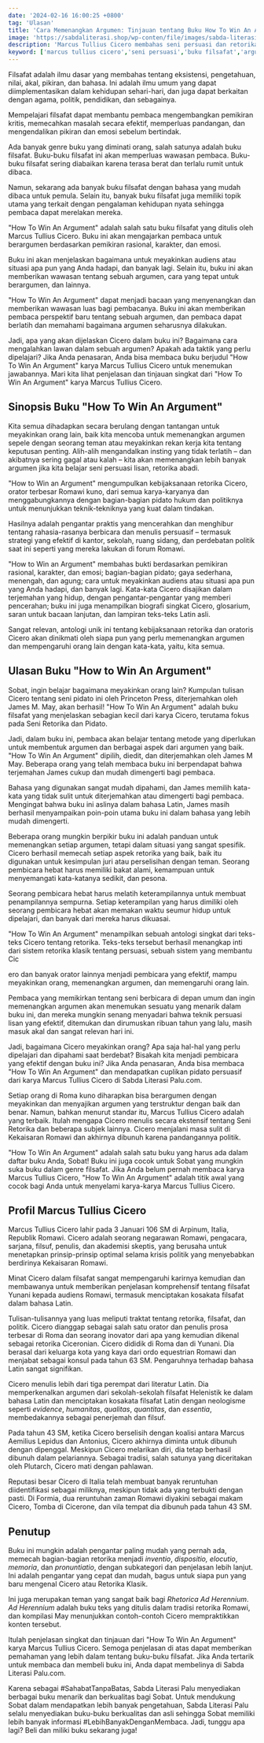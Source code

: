 ```yaml
---
date: '2024-02-16 16:00:25 +0800'
tag: 'Ulasan'
title: 'Cara Memenangkan Argumen: Tinjauan tentang Buku How To Win An Argument oleh Marcus Tullius Cicero'
image: 'https://sabdaliterasi.shop/wp-conten/file/images/sabda-literasi-cara-memenangkan-argumen-tinjauan-tentang-buku-how-to-win-an-argument-oleh-marcus-tullius-cicero.jpg'
description: 'Marcus Tullius Cicero membahas seni persuasi dan retorika klasik untuk memenangkan argumen. Tinjauan ini mengulas strategi efektif dalam menghadapi perdebatan.'
keyword: ['marcus tullius cicero','seni persuasi','buku filsafat','argumen efektif','retorika klasik','keterampilan berbicara','pengaruh pidato','kunci persuasi','tinjauan buku','pemikiran kritis']
---
```

<p>Filsafat adalah ilmu dasar yang membahas tentang eksistensi, pengetahuan, nilai, akal, pikiran, dan bahasa. Ini adalah ilmu umum yang dapat diimplementasikan dalam kehidupan sehari-hari, dan juga dapat berkaitan dengan agama, politik, pendidikan, dan sebagainya.</p><p>Mempelajari filsafat dapat membantu pembaca mengembangkan pemikiran kritis, memecahkan masalah secara efektif, memperluas pandangan, dan mengendalikan pikiran dan emosi sebelum bertindak.</p><p>Ada banyak genre buku yang diminati orang, salah satunya adalah buku filsafat. Buku-buku filsafat ini akan memperluas wawasan pembaca. Buku-buku filsafat sering diabaikan karena terasa berat dan terlalu rumit untuk dibaca.</p><p>Namun, sekarang ada banyak buku filsafat dengan bahasa yang mudah dibaca untuk pemula. Selain itu, banyak buku filsafat juga memiliki topik utama yang terkait dengan pengalaman kehidupan nyata sehingga pembaca dapat merelakan mereka.</p><p>"How To Win An Argument" adalah salah satu buku filsafat yang ditulis oleh Marcus Tullius Cicero. Buku ini akan mengajarkan pembaca untuk berargumen berdasarkan pemikiran rasional, karakter, dan emosi.</p><p>Buku ini akan menjelaskan bagaimana untuk meyakinkan audiens atau situasi apa pun yang Anda hadapi, dan banyak lagi. Selain itu, buku ini akan memberikan wawasan tentang sebuah argumen, cara yang tepat untuk berargumen, dan lainnya.</p><p>"How To Win An Argument" dapat menjadi bacaan yang menyenangkan dan memberikan wawasan luas bagi pembacanya. Buku ini akan memberikan pembaca perspektif baru tentang sebuah argumen, dan pembaca dapat berlatih dan memahami bagaimana argumen seharusnya dilakukan.</p><p>Jadi, apa yang akan dijelaskan Cicero dalam buku ini? Bagaimana cara mengalahkan lawan dalam sebuah argumen? Apakah ada taktik yang perlu dipelajari? Jika Anda penasaran, Anda bisa membaca buku berjudul "How To Win An Argument" karya Marcus Tullius Cicero untuk menemukan jawabannya. Mari kita lihat penjelasan dan tinjauan singkat dari "How To Win An Argument" karya Marcus Tullius Cicero.</p><h2>Sinopsis Buku "How To Win An Argument"</h2><p>Kita semua dihadapkan secara berulang dengan tantangan untuk meyakinkan orang lain, baik kita mencoba untuk memenangkan argumen sepele dengan seorang teman atau meyakinkan rekan kerja kita tentang keputusan penting. Alih-alih mengandalkan insting yang tidak terlatih – dan akibatnya sering gagal atau kalah – kita akan memenangkan lebih banyak argumen jika kita belajar seni persuasi lisan, retorika abadi.</p><p>"How to Win an Argument" mengumpulkan kebijaksanaan retorika Cicero, orator terbesar Romawi kuno, dari semua karya-karyanya dan menggabungkannya dengan bagian-bagian pidato hukum dan politiknya untuk menunjukkan teknik-tekniknya yang kuat dalam tindakan.</p><p>Hasilnya adalah pengantar praktis yang mencerahkan dan menghibur tentang rahasia-rasanya berbicara dan menulis persuasif – termasuk strategi yang efektif di kantor, sekolah, ruang sidang, dan perdebatan politik saat ini seperti yang mereka lakukan di forum Romawi.</p><p>"How to Win an Argument" membahas bukti berdasarkan pemikiran rasional, karakter, dan emosi; bagian-bagian pidato; gaya sederhana, menengah, dan agung; cara untuk meyakinkan audiens atau situasi apa pun yang Anda hadapi, dan banyak lagi. Kata-kata Cicero disajikan dalam terjemahan yang hidup, dengan pengantar-pengantar yang memberi pencerahan; buku ini juga menampilkan biografi singkat Cicero, glosarium, saran untuk bacaan lanjutan, dan lampiran teks-teks Latin asli.</p><p>Sangat relevan, antologi unik ini tentang kebijaksanaan retorika dan oratoris Cicero akan dinikmati oleh siapa pun yang perlu memenangkan argumen dan mempengaruhi orang lain dengan kata-kata, yaitu, kita semua.</p><h2>Ulasan Buku "How to Win An Argument"</h2><p>Sobat, ingin belajar bagaimana meyakinkan orang lain? Kumpulan tulisan Cicero tentang seni pidato ini oleh Princeton Press, diterjemahkan oleh James M. May, akan berhasil! "How To Win An Argument" adalah buku filsafat yang menjelaskan sebagian kecil dari karya Cicero, terutama fokus pada Seni Retorika dan Pidato.</p><p>Jadi, dalam buku ini, pembaca akan belajar tentang metode yang diperlukan untuk membentuk argumen dan berbagai aspek dari argumen yang baik. "How To Win An Argument" dipilih, diedit, dan diterjemahkan oleh James M May. Beberapa orang yang telah membaca buku ini berpendapat bahwa terjemahan James cukup dan mudah dimengerti bagi pembaca.</p><p>Bahasa yang digunakan sangat mudah dipahami, dan James memilih kata-kata yang tidak sulit untuk diterjemahkan atau dimengerti bagi pembaca. Mengingat bahwa buku ini aslinya dalam bahasa Latin, James masih berhasil menyampaikan poin-poin utama buku ini dalam bahasa yang lebih mudah dimengerti.</p><p>Beberapa orang mungkin berpikir buku ini adalah panduan untuk memenangkan setiap argumen, tetapi dalam situasi yang sangat spesifik. Cicero berhasil memecah setiap aspek retorika yang baik, baik itu digunakan untuk kesimpulan juri atau perselisihan dengan teman. Seorang pembicara hebat harus memiliki bakat alami, kemampuan untuk menyemangati kata-katanya sedikit, dan pesona.</p><p>Seorang pembicara hebat harus melatih keterampilannya untuk membuat penampilannya sempurna. Setiap keterampilan yang harus dimiliki oleh seorang pembicara hebat akan memakan waktu seumur hidup untuk dipelajari, dan banyak dari mereka harus dikuasai.</p><p>"How To Win An Argument" menampilkan sebuah antologi singkat dari teks-teks Cicero tentang retorika. Teks-teks tersebut berhasil menangkap inti dari sistem retorika klasik tentang persuasi, sebuah sistem yang membantu Cic</p><p>ero dan banyak orator lainnya menjadi pembicara yang efektif, mampu meyakinkan orang, memenangkan argumen, dan memengaruhi orang lain.</p><p>Pembaca yang memikirkan tentang seni berbicara di depan umum dan ingin memenangkan argumen akan menemukan sesuatu yang menarik dalam buku ini, dan mereka mungkin senang menyadari bahwa teknik persuasi lisan yang efektif, ditemukan dan dirumuskan ribuan tahun yang lalu, masih masuk akal dan sangat relevan hari ini.</p><p>Jadi, bagaimana Cicero meyakinkan orang? Apa saja hal-hal yang perlu dipelajari dan dipahami saat berdebat? Bisakah kita menjadi pembicara yang efektif dengan buku ini? Jika Anda penasaran, Anda bisa membaca "How To Win An Argument" dan mendapatkan cuplikan pidato persuasif dari karya Marcus Tullius Cicero di Sabda Literasi Palu.com.</p><p>Setiap orang di Roma kuno diharapkan bisa berargumen dengan meyakinkan dan menyajikan argumen yang terstruktur dengan baik dan benar. Namun, bahkan menurut standar itu, Marcus Tullius Cicero adalah yang terbaik. Itulah mengapa Cicero menulis secara ekstensif tentang Seni Retorika dan beberapa subjek lainnya. Cicero menjalani masa sulit di Kekaisaran Romawi dan akhirnya dibunuh karena pandangannya politik.</p><p>"How To Win An Argument" adalah salah satu buku yang harus ada dalam daftar buku Anda, Sobat! Buku ini juga cocok untuk Sobat yang mungkin suka buku dalam genre filsafat. Jika Anda belum pernah membaca karya Marcus Tullius Cicero, "How To Win An Argument" adalah titik awal yang cocok bagi Anda untuk menyelami karya-karya Marcus Tullius Cicero.</p><h2>Profil Marcus Tullius Cicero</h2><p>Marcus Tullius Cicero lahir pada 3 Januari 106 SM di Arpinum, Italia, Republik Romawi. Cicero adalah seorang negarawan Romawi, pengacara, sarjana, filsuf, penulis, dan akademisi skeptis, yang berusaha untuk menetapkan prinsip-prinsip optimal selama krisis politik yang menyebabkan berdirinya Kekaisaran Romawi.</p><p>Minat Cicero dalam filsafat sangat mempengaruhi karirnya kemudian dan membawanya untuk memberikan penjelasan komprehensif tentang filsafat Yunani kepada audiens Romawi, termasuk menciptakan kosakata filsafat dalam bahasa Latin.</p><p>Tulisan-tulisannya yang luas meliputi traktat tentang retorika, filsafat, dan politik. Cicero dianggap sebagai salah satu orator dan penulis prosa terbesar di Roma dan seorang inovator dari apa yang kemudian dikenal sebagai retorika Ciceronian. Cicero dididik di Roma dan di Yunani. Dia berasal dari keluarga kota yang kaya dari ordo equestrian Romawi dan menjabat sebagai konsul pada tahun 63 SM. Pengaruhnya terhadap bahasa Latin sangat signifikan.</p><p>Cicero menulis lebih dari tiga perempat dari literatur Latin. Dia memperkenalkan argumen dari sekolah-sekolah filsafat Helenistik ke dalam bahasa Latin dan menciptakan kosakata filsafat Latin dengan neologisme seperti <em>evidence</em>, <em>humanitas</em>, <em>qualitas</em>, <em>quantitas</em>, dan <em>essentia</em>, membedakannya sebagai penerjemah dan filsuf.</p><p>Pada tahun 43 SM, ketika Cicero berselisih dengan koalisi antara Marcus Aemilius Lepidus dan Antonius, Cicero akhirnya diminta untuk dibunuh dengan dipenggal. Meskipun Cicero melarikan diri, dia tetap berhasil dibunuh dalam pelariannya. Sebagai tradisi, salah satunya yang diceritakan oleh Plutarch, Cicero mati dengan pahlawan.</p><p>Reputasi besar Cicero di Italia telah membuat banyak reruntuhan diidentifikasi sebagai miliknya, meskipun tidak ada yang terbukti dengan pasti. Di Formia, dua reruntuhan zaman Romawi diyakini sebagai makam Cicero, Tomba di Cicerone, dan vila tempat dia dibunuh pada tahun 43 SM.</p><h2>Penutup</h2><p>Buku ini mungkin adalah pengantar paling mudah yang pernah ada, memecah bagian-bagian retorika menjadi <em>inventio</em>, <em>dispositio, elocutio</em>, <em>memoria</em>, dan <em>pronuntiatio</em>, dengan subkategori dan penjelasan lebih lanjut. Ini adalah pengantar yang cepat dan mudah, bagus untuk siapa pun yang baru mengenal Cicero atau Retorika Klasik.</p><p>Ini juga merupakan teman yang sangat baik bagi <em>Rhetorica Ad Herennium</em>. <em>Ad Herennium</em> adalah buku teks yang ditulis dalam tradisi retorika Romawi, dan kompilasi May menunjukkan contoh-contoh Cicero mempraktikkan konten tersebut.</p><p>Itulah penjelasan singkat dan tinjauan dari "How To Win An Argument" karya Marcus Tullius Cicero. Semoga penjelasan di atas dapat memberikan pemahaman yang lebih dalam tentang buku-buku filsafat. Jika Anda tertarik untuk membaca dan membeli buku ini, Anda dapat membelinya di Sabda Literasi Palu.com.</p><p>Karena sebagai #SahabatTanpaBatas, Sabda Literasi Palu menyediakan berbagai buku menarik dan berkualitas bagi Sobat. Untuk mendukung Sobat dalam mendapatkan lebih banyak pengetahuan, Sabda Literasi Palu selalu menyediakan buku-buku berkualitas dan asli sehingga Sobat memiliki lebih banyak informasi #LebihBanyakDenganMembaca. Jadi, tunggu apa lagi? Beli dan miliki buku sekarang juga!</p>
